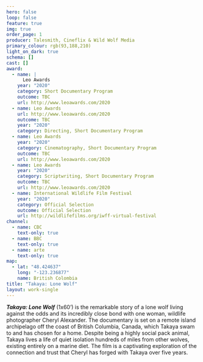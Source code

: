 ```yaml
---
hero: false
loop: false
feature: true
img: true
order_page: 1
producer: Talesmith, Cineflix & Wild Wolf Media
primary_colour: rgb(93,188,210)
light_on_dark: true
schema: []
cast: []
award:
  - name: |
      Leo Awards
    year: "2020"
    category: Short Documentary Program
    outcome: TBC
    url: http://www.leoawards.com/2020
  - name: Leo Awards
    url: http://www.leoawards.com/2020
    outcome: TBC
    year: "2020"
    category: Directing, Short Documentary Program
  - name: Leo Awards
    year: "2020"
    category: Cinematography, Short Documentary Program
    outcome: TBC
    url: http://www.leoawards.com/2020
  - name: Leo Awards
    year: "2020"
    category: Scriptwriting, Short Documentary Program
    outcome: TBC
    url: http://www.leoawards.com/2020
  - name: International Wildlife Film Festival
    year: "2020"
    category: Official Selection
    outcome: Official Selection
    url: http://wildlifefilms.org/iwff-virtual-festival
channel:
  - name: CBC
    text-only: true
  - name: BBC
    text-only: true
  - name: arte
    text-only: true
map:
  - lat: "48.424637"
    long: "-123.236877"
    name: British Colombia
title: "Takaya: Lone Wolf"
layout: work-single
---
```

_**Takaya: Lone Wolf**_ (1x60’) is the remarkable story of a lone wolf living against the odds and its incredibly close bond with one woman, wildlife photographer Cheryl Alexander. The documentary is set on a remote island archipelago off the coast of British Columbia, Canada, which Takaya swam to and has chosen for a home. Despite being a highly social pack animal, Takaya lives a life of quiet isolation hundreds of miles from other wolves, existing entirely on a marine diet. The film is a captivating exploration of the connection and trust that Cheryl has forged with Takaya over five years.
